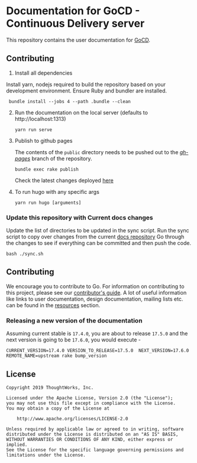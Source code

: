 # Documentation for GoCD - Continuous Delivery server

This repository contains the user documentation for [GoCD](https://www.gocd.org/).

## Contributing

1. Install all dependencies

Install yarn, nodejs required to build the repository based on your development environment.
Ensure Ruby and bundler are installed. 
```shell
 bundle install --jobs 4 --path .bundle --clean
```
2. Run the documentation on the local server (defaults to http://localhost:1313)

    ```shell
    yarn run serve
    ```

3. Publish to github pages

    The contents of the `public` directory needs to be pushed out to the *[gh-pages](https://github.com/gocd/new-docs.go.cd/tree/gh-pages)* branch of the repository.

    ```shell
    bundle exec rake publish
    ```

    Check the latest changes deployed [here](https://gocd.github.io/new-docs.go.cd/)

4. To run hugo with any specific args

    ```shell
    yarn run hugo [arguments]
    ```

### Update this repository with Current docs changes

Update the list of directories to be updated in the sync script.
Run the sync script to copy over changes from the current [docs repository](https://github.com/gocd/docs.go.cd)
Go through the changes to see if everything can be committed and then push the code.

```shell
bash ./sync.sh
```

## Contributing

We encourage you to contribute to Go. For information on contributing to this project, please see our [contributor's guide](https://www.gocd.org/contribute).
A lot of useful information like links to user documentation, design documentation, mailing lists etc. can be found in the [resources](https://www.gocd.org/community/resources.html) section.

### Releasing a new version of the documentation

Assuming current stable is `17.4.0`, you are about to release `17.5.0` and the next version is going to be `17.6.0`, you would execute -

```
CURRENT_VERSION=17.4.0 VERSION_TO_RELEASE=17.5.0  NEXT_VERSION=17.6.0 REMOTE_NAME=upstream rake bump_version
```

## License

```plain
Copyright 2019 ThoughtWorks, Inc.

Licensed under the Apache License, Version 2.0 (the "License");
you may not use this file except in compliance with the License.
You may obtain a copy of the License at

    http://www.apache.org/licenses/LICENSE-2.0

Unless required by applicable law or agreed to in writing, software
distributed under the License is distributed on an "AS IS" BASIS,
WITHOUT WARRANTIES OR CONDITIONS OF ANY KIND, either express or implied.
See the License for the specific language governing permissions and
limitations under the License.
```

